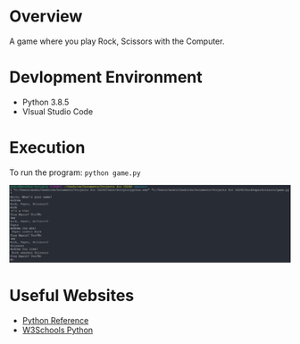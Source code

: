 # Overview
A game where you play Rock, Scissors with the Computer.


# Devlopment Environment

* Python 3.8.5
* VIsual Studio Code

# Execution

To run the program: `python game.py`

![Program Screenshot of Game](rockpaperscissors.jpg)

# Useful Websites

* [Python Reference](https://docs.python.org/3.8/library/index.html)
* [W3Schools Python](https://www.w3schools.com/python/default.asp)
